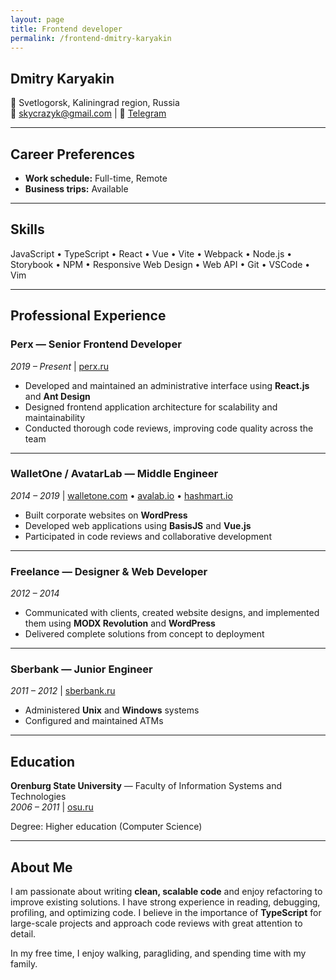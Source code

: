 ```yaml
---
layout: page
title: Frontend developer 
permalink: /frontend-dmitry-karyakin
---
```


## Dmitry Karyakin  

📍 Svetlogorsk, Kaliningrad region, Russia  
📧 skycrazyk@gmail.com | 💬 [Telegram](https://t.me/skycrazyk)  

---

## Career Preferences
- **Work schedule:** Full-time, Remote  
- **Business trips:** Available  

---

## Skills  
JavaScript • TypeScript • React • Vue • Vite • Webpack • Node.js • Storybook • NPM • Responsive Web Design • Web API • Git • VSCode • Vim  

---

## Professional Experience  

### **Perx** — Senior Frontend Developer  
*2019 – Present* | [perx.ru](https://perx.ru)  

- Developed and maintained an administrative interface using **React.js** and **Ant Design**  
- Designed frontend application architecture for scalability and maintainability  
- Conducted thorough code reviews, improving code quality across the team  

---

### **WalletOne / AvatarLab** — Middle Engineer  
*2014 – 2019* | [walletone.com](https://www.walletone.com) • [avalab.io](https://avalab.io) • [hashmart.io](https://hashmart.io)  

- Built corporate websites on **WordPress**  
- Developed web applications using **BasisJS** and **Vue.js**  
- Participated in code reviews and collaborative development  

---

### **Freelance** — Designer & Web Developer  
*2012 – 2014*  

- Communicated with clients, created website designs, and implemented them using **MODX Revolution** and **WordPress**  
- Delivered complete solutions from concept to deployment  

---

### **Sberbank** — Junior Engineer  
*2011 – 2012* | [sberbank.ru](https://www.sberbank.ru)  

- Administered **Unix** and **Windows** systems  
- Configured and maintained ATMs  

---

## Education  

**Orenburg State University** — Faculty of Information Systems and Technologies  
*2006 – 2011* | [osu.ru](http://www.osu.ru/doc/666)  

Degree: Higher education (Computer Science)  

---

## About Me  

I am passionate about writing **clean, scalable code** and enjoy refactoring to improve existing solutions. I have strong experience in reading, debugging, profiling, and optimizing code. I believe in the importance of **TypeScript** for large-scale projects and approach code reviews with great attention to detail.  

In my free time, I enjoy walking, paragliding, and spending time with my family. 